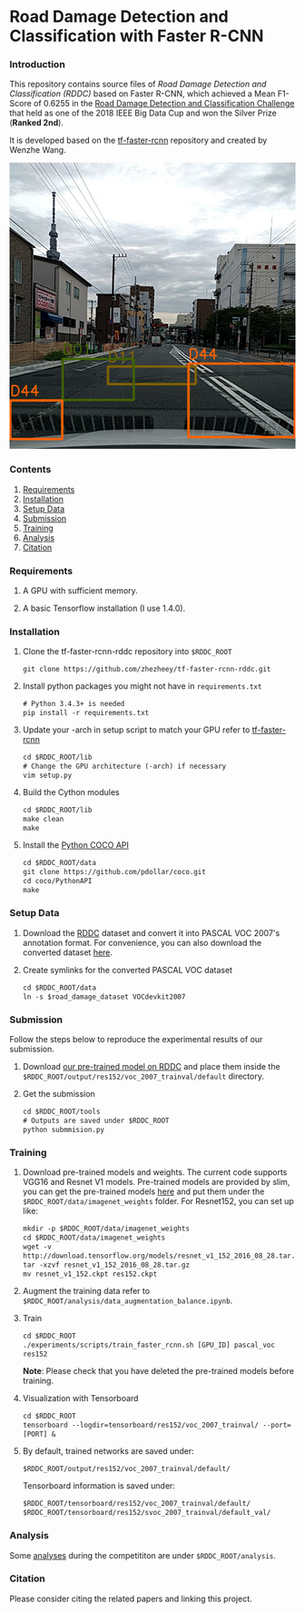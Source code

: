 # Road Damage Detection and Classification with Faster R-CNN

### Introduction

This repository contains source files of *Road Damage Detection and Classification (RDDC)* based on Faster R-CNN, which achieved a Mean F1-Score of 0.6255 in the [Road Damage Detection and Classification Challenge](https://bdc2018.mycityreport.net) that held as one of the 2018 IEEE Big Data Cup and won the Silver Prize (**Ranked 2nd**).

It is developed based on the [tf-faster-rcnn](https://github.com/endernewton/tf-faster-rcnn) repository and created by Wenzhe Wang.

![](demo.png)

### Contents
1. [Requirements](#requirements)
2. [Installation](#installation)
3. [Setup Data](#setup-data)
4. [Submission](#submission)
5. [Training](#training)
6. [Analysis](#analysis)
7. [Citation](#citation)

### Requirements

1. A GPU with sufficient memory.

2. A basic Tensorflow installation (I use 1.4.0).

### Installation

1. Clone the tf-faster-rcnn-rddc repository into `$RDDC_ROOT`
	```Shell
	git clone https://github.com/zhezheey/tf-faster-rcnn-rddc.git
	```

2. Install python packages you might not have in `requirements.txt`
	```Shell
	# Python 3.4.3+ is needed
	pip install -r requirements.txt
	```

3. Update your -arch in setup script to match your GPU refer to [tf-faster-rcnn](https://github.com/endernewton/tf-faster-rcnn#installation)
	```Shell
	cd $RDDC_ROOT/lib
	# Change the GPU architecture (-arch) if necessary
	vim setup.py
	```

4. Build the Cython modules
	```Shell
	cd $RDDC_ROOT/lib
	make clean
	make
	```

5. Install the [Python COCO API](https://github.com/pdollar/coco)
	```Shell
	cd $RDDC_ROOT/data
	git clone https://github.com/pdollar/coco.git
	cd coco/PythonAPI
	make
	```

### Setup Data

1. Download the [RDDC](https://bdc2018.mycityreport.net/data/) dataset and convert it into PASCAL VOC 2007's annotation format. For convenience, you can also download the converted dataset [here](https://drive.google.com/open?id=1zu3yhcBt2WmQni5AEEsvj4UT8IOkSDOh).

2. Create symlinks for the converted PASCAL VOC dataset
	```Shell
	cd $RDDC_ROOT/data
	ln -s $road_damage_dataset VOCdevkit2007
	```

### Submission

Follow the steps below to reproduce the experimental results of our submission.

1. Download [our pre-trained model on RDDC](https://drive.google.com/open?id=1eP-Ca2zD1coxQI3K30u4zbth77NBocrR) and place them inside the `$RDDC_ROOT/output/res152/voc_2007_trainval/default` directory.

2. Get the submission
	```Shell
	cd $RDDC_ROOT/tools
	# Outputs are saved under $RDDC_ROOT
	python submmision.py
	```

### Training

1. Download pre-trained models and weights. The current code supports VGG16 and Resnet V1 models. Pre-trained models are provided by slim, you can get the pre-trained models [here](https://github.com/tensorflow/models/tree/master/research/slim#pre-trained-models) and put them under the `$RDDC_ROOT/data/imagenet_weights` folder. For Resnet152, you can set up like:
	```Shell
	mkdir -p $RDDC_ROOT/data/imagenet_weights
	cd $RDDC_ROOT/data/imagenet_weights
	wget -v http://download.tensorflow.org/models/resnet_v1_152_2016_08_28.tar.gz
	tar -xzvf resnet_v1_152_2016_08_28.tar.gz
	mv resnet_v1_152.ckpt res152.ckpt
	```

2. Augment the training data refer to `$RDDC_ROOT/analysis/data_augmentation_balance.ipynb`.

3. Train
	```Shell
	cd $RDDC_ROOT
	./experiments/scripts/train_faster_rcnn.sh [GPU_ID] pascal_voc res152
	```
	**Note**: Please check that you have deleted the pre-trained models before training.

3. Visualization with Tensorboard
	```Shell
	cd $RDDC_ROOT
	tensorboard --logdir=tensorboard/res152/voc_2007_trainval/ --port=[PORT] &
	```

4. By default, trained networks are saved under:
	```
	$RDDC_ROOT/output/res152/voc_2007_trainval/default/
	```
	Tensorboard information is saved under:
	```
	$RDDC_ROOT/tensorboard/res152/voc_2007_trainval/default/
	$RDDC_ROOT/tensorboard/res152/svoc_2007_trainval/default_val/
	```

### Analysis

Some [analyses](analysis/README.md) during the competititon are under `$RDDC_ROOT/analysis`.

### Citation

Please consider citing the related papers and linking this project.
